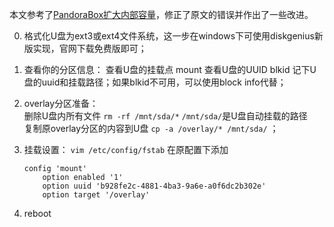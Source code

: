 本文参考了[PandoraBox扩大内部容量](https://zfuns.github.io/pdr/)，修正了原文的错误并作出了一些改进。

0. 格式化U盘为ext3或ext4文件系统，这一步在windows下可使用diskgenius新版实现，官网下载免费版即可；

1. 查看你的分区信息： 查看U盘的挂载点 mount 查看U盘的UUID blkid 记下U盘的uuid和挂载路径；如果blkid不可用，可以使用block info代替；

2. overlay分区准备：  
    删除U盘内所有文件 `rm -rf /mnt/sda/*` `/mnt/sda/`是U盘自动挂载的路径  
    复制原overlay分区的内容到U盘 `cp -a /overlay/* /mnt/sda/` ；

3. 挂载设置： `vim /etc/config/fstab` 在原配置下添加
    ```
    config 'mount'
        option enabled '1'
        option uuid 'b928fe2c-4881-4ba3-9a6e-a0f6dc2b302e'
        option target '/overlay'
    ```
4. reboot